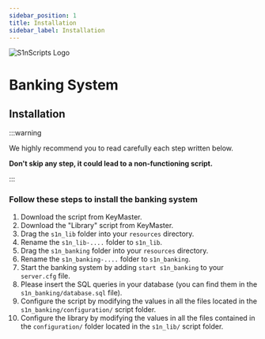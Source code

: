 ```yaml
---
sidebar_position: 1
title: Installation
sidebar_label: Installation
---
```


![S1nScripts Logo](https://dunb17ur4ymx4.cloudfront.net/packages/images/912da05be2201d833de8ab962c8949abadee2087.jpg)

# Banking System
## Installation

:::warning

We highly recommend you to read carefully each step written below.

**Don't skip any step, it could lead to a non-functioning script.**

:::

### Follow these steps to install the banking system


1. Download the script from KeyMaster.
2. Download the "Library" script from KeyMaster.
3. Drag the `s1n_lib` folder into your `resources` directory.
4. Rename the `s1n_lib-....` folder to `s1n_lib`.
5. Drag the `s1n_banking` folder into your `resources` directory.
6. Rename the `s1n_banking-....` folder to `s1n_banking`.
7. Start the banking system by adding `start s1n_banking` to your `server.cfg` file.
8. Please insert the SQL queries in your database (you can find them in the `s1n_banking/database.sql` file).
9. Configure the script by modifying the values in all the files located in the `s1n_banking/configuration/` script folder.
10. Configure the library by modifying the values in all the files contained in the `configuration/` folder located in the `s1n_lib/` script folder.
